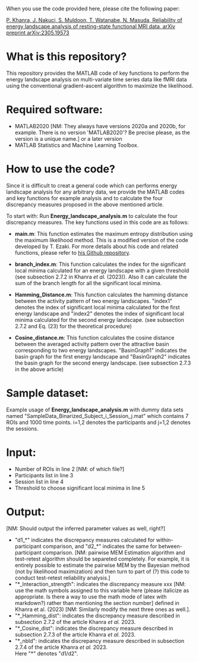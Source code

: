 When you use the code provided here, please cite the following paper:

[P. Khanra, J. Nakuci, S. Muldoon, T. Watanabe, N. Masuda, Reliability of energy landscape analysis of resting-state functional MRI data, arXiv preprint arXiv:2305.19573](https://arxiv.org/abs/2305.19573)

# What is this repository?

This repository provides the MATLAB code of key functions to perform the energy landscape analysis on multi-variate time series data like fMRI data using the conventional gradient-ascent algorithm to maximize the likelihood.

# Required software:

- MATLAB2020 [NM: They always have versions 2020a and 2020b, for example. There is no version 'MATLAB2020'? Be precise please, as the version is a unique name.] or a later version
- MATLAB Statistics and Machine Learning Toolbox.

# How to use the code?

Since it is difficult to creat a general code which can performs energy landscape analysis for any arbitrary data, we provide the MATLAB codes and key functions for example analysis and to calculate the four discrepancy measures proposed in the above mentioned article.

To start with: Run **Energy_landscape_analysis.m** to calculate the four discrepancy measures. The key functions used in this code are as follows:

- **main.m**: This function estimates the maximum entropy distribution using the maximum likelihood method. This is a modified version of the code developed by T. Ezaki. For more details about his code and related functions, please refer to [his Github repository](https://github.com/tkEzaki/energy-landscape-analysis).

- **branch_index.m**: This function calculates the index for the significant local minima calculated for an energy landscape with a given threshold (see subsection $2.7.2$ in Khanra *et al.* (2023)). Also it can calculate the sum of the branch length for all the significant local minima.

- **Hamming_Distance.m**: This function calculates the hamming distance between the activity pattern of two energy landscapes. "index1" denotes the index of significant local minima calculated for the first energy landscape and "index2" denotes the index of significant local minima calculated for the second energy landscape. (see subsection $2.7.2$ and Eq. $(23)$ for the theoretical procedure)

- **Cosine_distance.m**: This function calculates the cosine distance between the averaged activity pattern over the attractive basin corresponding to two energy landscapes. "BasinGraph1" indicates the basin graph for the first energy landscape and "BasinGraph2" indicates the basin graph for the second energy landscape. (see subsection $2.7.3$ in the above article)

# Sample dataset:

Example usage of **Energy_landscape_analysis.m** with dummy data sets named "SampleData_Binarized_Subject_i_Session_j.mat" which contains 7 ROIs and 1000 time points. 
i=1,2 denotes the participants and j=1,2 denotes the sessions.

# Input:
- Number of ROIs in line 2 [NM: of which file?]
- Participants list in line 3
- Session list in line 4
- Threshold to choose significant local minima in line 5

# Output:
[NM: Should output the inferred parameter values as well, right?]
- "d1_\*" indicates the discrepancy measures calculated for within-participant comparison, and "d2_\*" indicates the same for between-participant comparison. [NM: pairwise MEM Estimation algorithm and test-retest algorithm should be separeted completely. For example, it is entirely possible to estimate the pairwise MEM by the Bayesian method (not by likelihood maximization) and then turn to part of (?) this code to conduct test-retest reliability analysis.]
- "\*_Interaction_strength": indicates the discrepancy measure xxx [NM: use the math symbols assigned to this variable here (please italicize as appropriate. Is there a way to use the math mode of latex with markdown?) rather than mentioning the section number] defined in Khanra et al. (2023) [NM: Similarly modify the next three ones as well.].
- "\*_Hamming_dist":  indicates the discrepancy measure described in subsection $2.7.2$ of the article Khanra *et al.* 2023.
- "\*_Cosine_dist": indicates the discrepancy measure described in subsection $2.7.3$ of the article Khanra *et al.* 2023.
- "\*_nbld": indicates the discrepancy measure described in subsection $2.7.4$ of the article Khanra *et al.* 2023.    
Here "\*" denotes "d1/d2".
